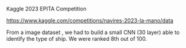 Kaggle 2023 EPITA Competition 

https://www.kaggle.com/competitions/navires-2023-la-mano/data

From a image dataset , we had to build a small CNN (30 layer) able to identify the type of ship.
We were ranked 8th out of 100.
